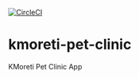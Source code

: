 [![CircleCI](https://circleci.com/gh/kmoreti/kmoreti-pet-clinic.svg?style=svg)](https://circleci.com/gh/kmoreti/kmoreti-pet-clinic)

# kmoreti-pet-clinic

KMoreti Pet Clinic App
